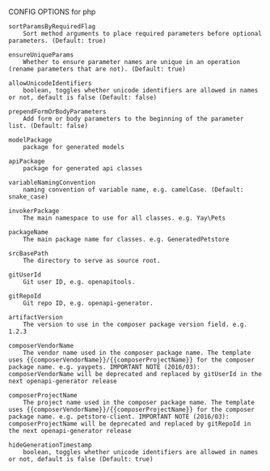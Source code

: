 
CONFIG OPTIONS for php

	sortParamsByRequiredFlag
	    Sort method arguments to place required parameters before optional parameters. (Default: true)

	ensureUniqueParams
	    Whether to ensure parameter names are unique in an operation (rename parameters that are not). (Default: true)

	allowUnicodeIdentifiers
	    boolean, toggles whether unicode identifiers are allowed in names or not, default is false (Default: false)

	prependFormOrBodyParameters
	    Add form or body parameters to the beginning of the parameter list. (Default: false)

	modelPackage
	    package for generated models

	apiPackage
	    package for generated api classes

	variableNamingConvention
	    naming convention of variable name, e.g. camelCase. (Default: snake_case)

	invokerPackage
	    The main namespace to use for all classes. e.g. Yay\Pets

	packageName
	    The main package name for classes. e.g. GeneratedPetstore

	srcBasePath
	    The directory to serve as source root.

	gitUserId
	    Git user ID, e.g. openapitools.

	gitRepoId
	    Git repo ID, e.g. openapi-generator.

	artifactVersion
	    The version to use in the composer package version field. e.g. 1.2.3

	composerVendorName
	    The vendor name used in the composer package name. The template uses {{composerVendorName}}/{{composerProjectName}} for the composer package name. e.g. yaypets. IMPORTANT NOTE (2016/03): composerVendorName will be deprecated and replaced by gitUserId in the next openapi-generator release

	composerProjectName
	    The project name used in the composer package name. The template uses {{composerVendorName}}/{{composerProjectName}} for the composer package name. e.g. petstore-client. IMPORTANT NOTE (2016/03): composerProjectName will be deprecated and replaced by gitRepoId in the next openapi-generator release

	hideGenerationTimestamp
	    boolean, toggles whether unicode identifiers are allowed in names or not, default is false (Default: true)


